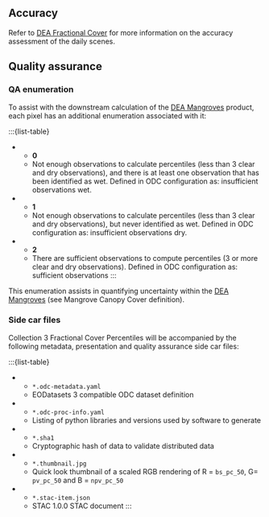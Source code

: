 ## Accuracy
Refer to [DEA Fractional Cover](/data/product/dea-fractional-cover-landsat/) for more information on the accuracy assessment of the daily scenes.

## Quality assurance

### QA enumeration 

To assist with the downstream calculation of the [DEA Mangroves](/data/product/dea-mangrove-canopy-cover-landsat/) product, each pixel has an additional enumeration associated with it: 

:::{list-table}

* - **0**
  - Not enough observations to calculate percentiles (less than 3 clear and dry observations), and there is at least one observation that has been identified as wet. Defined in ODC configuration as: insufficient observations wet. 
* - **1**
  - Not enough observations to calculate percentiles (less than 3 clear and dry observations), but never identified as wet. Defined in ODC configuration as: insufficient observations dry. 
* - **2**
  - There are sufficient observations to compute percentiles (3 or more clear and dry observations). Defined in ODC configuration as: sufficient observations 
:::

This enumeration assists in quantifying uncertainty within the [DEA Mangroves](/data/product/dea-mangrove-canopy-cover-landsat/) (see Mangrove Canopy Cover definition). 

### Side car files 

Collection 3 Fractional Cover Percentiles will be accompanied by the following metadata, presentation and quality assurance side car files:

:::{list-table}

* - `*.odc-metadata.yaml`
  - EODatasets 3 compatible ODC dataset definition
* - `*.odc-proc-info.yaml`
  - Listing of python libraries and versions used by software to generate
* - `*.sha1`
  - Cryptographic hash of data to validate distributed data
* - `*.thumbnail.jpg`
  - Quick look thumbnail of a scaled RGB rendering of R = `bs_pc_50`, G= `pv_pc_50` and B = `npv_pc_50`
* - `*.stac-item.json`
  - STAC 1.0.0 STAC document 
:::

